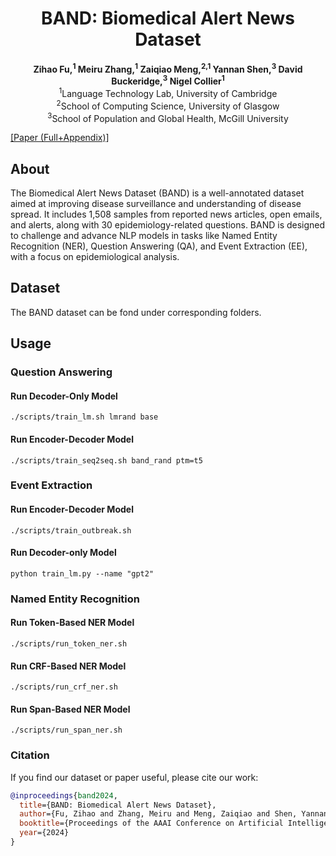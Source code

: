 # <div align="center">BAND: Biomedical Alert News Dataset</div>
<div align="center"><b>Zihao Fu,<sup>1</sup> Meiru Zhang,<sup>1</sup> Zaiqiao Meng,<sup>2,1</sup> Yannan Shen,<sup>3</sup> David Buckeridge,<sup>3</sup> Nigel Collier<sup>1</sup></b></div>

<div align="center">
<sup>1</sup>Language Technology Lab, University of Cambridge<br>
<sup>2</sup>School of Computing Science, University of Glasgow<br>
<sup>3</sup>School of Population and Global Health, McGill University
</div>

[[Paper (Full+Appendix)]](https://arxiv.org/pdf/2305.14480.pdf)


## About
The Biomedical Alert News Dataset (BAND) is a well-annotated dataset aimed at improving disease surveillance and understanding of disease spread. It includes 1,508 samples from reported news articles, open emails, and alerts, along with 30 epidemiology-related questions. BAND is designed to challenge and advance NLP models in tasks like Named Entity Recognition (NER), Question Answering (QA), and Event Extraction (EE), with a focus on epidemiological analysis.



## Dataset
The BAND dataset can be fond under corresponding folders.


## Usage
### Question Answering
#### Run Decoder-Only Model
```
./scripts/train_lm.sh lmrand base
```
#### Run Encoder-Decoder Model
```
./scripts/train_seq2seq.sh band_rand ptm=t5
```

### Event Extraction
#### Run Encoder-Decoder Model
```
./scripts/train_outbreak.sh
```
#### Run Decoder-only Model
```
python train_lm.py --name "gpt2"
```

### Named Entity Recognition
#### Run Token-Based NER Model
```
./scripts/run_token_ner.sh
```
#### Run CRF-Based NER Model
```
./scripts/run_crf_ner.sh
```
#### Run Span-Based NER Model
```
./scripts/run_span_ner.sh
```

### Citation
If you find our dataset or paper useful, please cite our work:
```bibtex
@inproceedings{band2024,
  title={BAND: Biomedical Alert News Dataset},
  author={Fu, Zihao and Zhang, Meiru and Meng, Zaiqiao and Shen, Yannan and Buckeridge, David and Collier, Nigel},
  booktitle={Proceedings of the AAAI Conference on Artificial Intelligence},
  year={2024}
}
```
